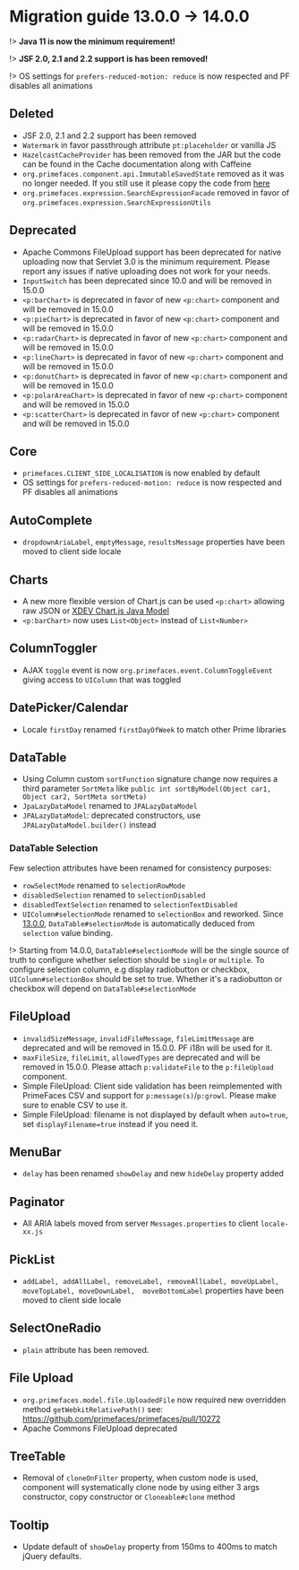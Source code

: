 # Migration guide 13.0.0 -> 14.0.0

!> **Java 11 is now the minimum requirement!**

!> **JSF 2.0, 2.1 and 2.2 support is has been removed!**

!> OS settings for `prefers-reduced-motion: reduce` is now respected and PF disables all animations

## Deleted

  * JSF 2.0, 2.1 and 2.2 support has been removed
  * `Watermark` in favor passthrough attribute `pt:placeholder` or vanilla JS
  * `HazelcastCacheProvider` has been removed from the JAR but the code can be found in the Cache documentation along with Caffeine
  * `org.primefaces.component.api.ImmutableSavedState` removed as it was no longer needed. If you still use it please copy the code from [here](https://github.com/primefaces/primefaces/blob/13.0.0/primefaces/src/main/java/org/primefaces/component/api/ImmutableSavedState.java)
  * `org.primefaces.expression.SearchExpressionFacade` removed in favor of `org.primefaces.expression.SearchExpressionUtils`
  
## Deprecated

  * Apache Commons FileUpload support has been deprecated for native uploading now that Servlet 3.0 is the minimum requirement. Please report any issues if native uploading does not work for your needs.
  * `InputSwitch` has been deprecated since 10.0 and will be removed in 15.0.0
  * `<p:barChart>` is deprecated in favor of new `<p:chart>` component and will be removed in 15.0.0
  * `<p:pieChart>` is deprecated in favor of new `<p:chart>` component and will be removed in 15.0.0
  * `<p:radarChart>` is deprecated in favor of new `<p:chart>` component and will be removed in 15.0.0
  * `<p:lineChart>` is deprecated in favor of new `<p:chart>` component and will be removed in 15.0.0
  * `<p:donutChart>` is deprecated in favor of new `<p:chart>` component and will be removed in 15.0.0
  * `<p:polarAreaChart>` is deprecated in favor of new `<p:chart>` component and will be removed in 15.0.0
  * `<p:scatterChart>` is deprecated in favor of new `<p:chart>` component and will be removed in 15.0.0
  
## Core

  * `primefaces.CLIENT_SIDE_LOCALISATION` is now enabled by default
  * OS settings for `prefers-reduced-motion: reduce` is now respected and PF disables all animations

## AutoComplete

  * `dropdownAriaLabel`, `emptyMessage`, `resultsMessage` properties have been moved to client side locale
  
## Charts

  * A new more flexible version of Chart.js can be used `<p:chart>` allowing raw JSON or [XDEV Chart.js Java Model](https://github.com/xdev-software/chartjs-java-model)
  * `<p:barChart>` now uses `List<Object>` instead of `List<Number>`
  
## ColumnToggler

  *  AJAX `toggle` event is now `org.primefaces.event.ColumnToggleEvent` giving access to `UIColumn` that was toggled

## DatePicker/Calendar

  * Locale `firstDay` renamed `firstDayOfWeek` to match other Prime libraries

## DataTable

  * Using Column custom `sortFunction` signature change now requires a third parameter `SortMeta` like `public int sortByModel(Object car1, Object car2, SortMeta sortMeta)`
  * `JpaLazyDataModel` renamed to `JPALazyDataModel`
  * `JPALazyDataModel`: deprecated constructors, use `JPALazyDataModel.builder()` instead

### DataTable Selection

Few selection attributes have been renamed for consistency purposes:
  * `rowSelectMode` renamed to `selectionRowMode`
  * `disabledSelection` renamed to `selectionDisabled`
  * `disabledTextSelection` renamed to `selectionTextDisabled`
  * `UIColumn#selectionMode` renamed to `selectionBox` and reworked. Since [13.0.0](https://github.com/primefaces/primefaces/issues/10129), `DataTable#selectionMode` is automatically deduced from `selection` value binding.
  
!> Starting from 14.0.0, `DataTable#selectionMode` will be the single source of truth to configure whether selection should be `single` or `multiple`. To configure selection column, e.g display radiobutton or checkbox, `UIColumn#selectionBox` should be set to true. Whether it's a radiobutton or checkbox will depend on `DataTable#selectionMode`

## FileUpload

  * `invalidSizeMessage`, `invalidFileMessage`, `fileLimitMessage` are deprecated and will be removed in 15.0.0. PF i18n will be used for it.
  * `maxFileSize`, `fileLimit`, `allowedTypes` are deprecated and will be removed in 15.0.0. Please attach `p:validateFile` to the `p:fileUpload` component.
  * Simple FileUpload: Client side validation has been reimplemented with PrimeFaces CSV and support for `p:message(s)`/`p:growl`. Please make sure to enable CSV to use it.
  * Simple FileUpload: filename is not displayed by default when `auto=true`, set `displayFilename=true` instead if you need it.
  
## MenuBar

  * `delay` has been renamed `showDelay` and new `hideDelay` property added
  
## Paginator

  * All ARIA labels moved from server `Messages.properties` to client `locale-xx.js`
  
## PickList
  * `addLabel, addAllLabel, removeLabel, removeAllLabel, moveUpLabel,  moveTopLabel, moveDownLabel,  moveBottomLabel` properties have been moved to client side locale

## SelectOneRadio

  * `plain` attribute has been removed.

## File Upload

  * `org.primefaces.model.file.UploadedFile` now required new overridden method `getWebkitRelativePath()` see: https://github.com/primefaces/primefaces/pull/10272
  * Apache Commons FileUpload deprecated

## TreeTable

  * Removal of `cloneOnFilter` property, when custom node is used, component will systematically clone node by using either 3 args constructor, copy constructor or `Cloneable#clone` method 

## Tooltip

  * Update default of `showDelay` property from 150ms to 400ms to match jQuery defaults. 
